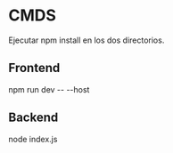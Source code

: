 # CMDS
Ejecutar npm install en los dos directorios.

## Frontend
npm run dev -- --host

## Backend
node index.js
